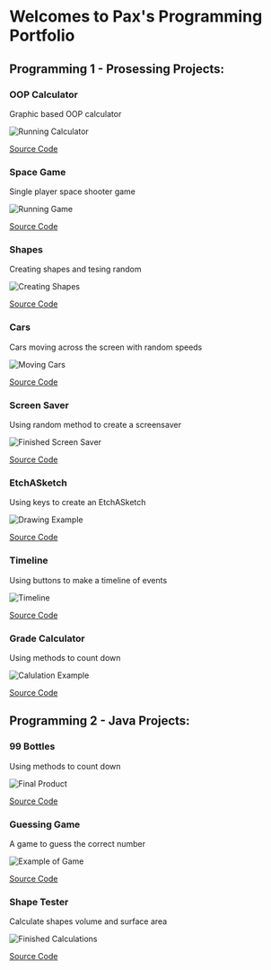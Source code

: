 # Welcomes to Pax's Programming Portfolio

## Programming 1 - Prosessing Projects:

### OOP Calculator
Graphic based OOP calculator

![Running Calculator](https://github.com/Akwardginger/Programing1Portfolio/blob/main/Images/calc.png)

[Source Code](https://github.com/Akwardginger/Programing1Portfolio/tree/main/src/calculator)

### Space Game
Single player space shooter game

![Running Game](https://github.com/Akwardginger/Programing1Portfolio/blob/main/Images/spaceship.png)

[Source Code](https://github.com/Akwardginger/Programing1Portfolio/tree/main/src/spaceship)

### Shapes
Creating shapes and tesing random

![Creating Shapes](https://github.com/Akwardginger/Programing1Portfolio/blob/main/Images/shapes.png)

[Source Code](https://github.com/Akwardginger/Programing1Portfolio/tree/main/src/Shapes)

### Cars
Cars moving across the screen with random speeds

![Moving Cars](https://github.com/Akwardginger/Programing1Portfolio/blob/main/Images/cars.png)

[Source Code](https://github.com/Akwardginger/Programing1Portfolio/tree/main/src/Cars)

### Screen Saver
Using random method to create a screensaver

![Finished Screen Saver](https://github.com/Akwardginger/Programing1Portfolio/blob/main/Images/screenSaver.png)

[Source Code](https://github.com/Akwardginger/Programing1Portfolio/tree/main/src/screenSaver)

### EtchASketch
Using keys to create an EtchASketch

![Drawing Example](https://github.com/Akwardginger/Programing1Portfolio/blob/main/Images/etchASketch.png)

[Source Code](https://github.com/Akwardginger/Programing1Portfolio/tree/main/src/etchASketch)

### Timeline
Using buttons to make a timeline of events

![Timeline](https://github.com/Akwardginger/Programing1Portfolio/blob/main/Images/timeline.png)

[Source Code](https://github.com/Akwardginger/Programing1Portfolio/tree/main/src/timeline)

### Grade Calculator
Using methods to count down

![Calulation Example](https://github.com/Akwardginger/Programing1Portfolio/blob/main/Images/grades.png)

[Source Code](https://github.com/Akwardginger/Programing1Portfolio/tree/main/src/grade)

## Programming 2 - Java Projects:

### 99 Bottles
Using methods to count down

![Final Product](https://github.com/Akwardginger/Programing1Portfolio/blob/main/Images/99bottles.png)

[Source Code](https://github.com/Akwardginger/Programing1Portfolio/tree/main/src/99bottles)

### Guessing Game
A game to guess the correct number

![Example of Game]()

[Source Code]()

### Shape Tester
Calculate shapes volume and surface area

![Finished Calculations]()

[Source Code]()
